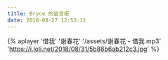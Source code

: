 ```yaml
---
title: Bryce 的留言板
date: 2018-08-27 12:53:11
---
```


{% aplayer '借我' '谢春花' '/assets/谢春花 - 借我.mp3' 'https://i.loli.net/2018/08/31/5b88b6ab212c3.jpg' %}